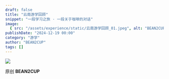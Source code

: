 ```yaml
---
draft: false
title: "云南游学回顾"
snippet: "一段学习之旅 · 一段关于咖啡的对话"
image:
  { src: "/assets/experience/static/云南游学回顾_01.jpeg", alt: "BEAN2CUP" }
publishDate: "2024-12-19 00:00"
category: "游学"
author: "BEAN2CUP"
tags: []
---
```


![](/assets/experience/static/云南游学回顾_01.jpeg)

<!-- #  云南游学回顾 —— 一段学习之旅 · 一段关于咖啡的对话 -->

原创 **BEAN2CUP**
